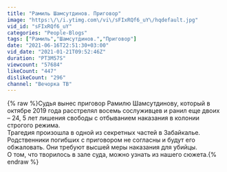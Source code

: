 ```yaml
---
title: "Рамиль Шамсутдинов. Приговор"
image: "https:\/\/i.ytimg.com\/vi\/sFIxRQf6_uY\/hqdefault.jpg"
vid_id: "sFIxRQf6_uY"
categories: "People-Blogs"
tags: ["Рамиль","Шамсутдинов.","Приговор"]
date: "2021-06-16T22:51:30+03:00"
vid_date: "2021-01-21T09:52:46Z"
duration: "PT3M57S"
viewcount: "57684"
likeCount: "447"
dislikeCount: "296"
channel: "Вечорка ТВ"
---
```

{% raw %}Судья вынес приговор Рамилю Шамсутдинову, который в октябре 2019 года расстрелял восемь сослуживцев и ранил еще двоих – 24, 5 лет лишения свободы с отбыванием наказания в колонии строгого режима. <br />Трагедия произошла в одной из секретных частей в Забайкалье. <br />Родственники погибших с приговором не согласны и будут его обжаловать. Они требуют высшей меры наказания для убийцы. <br />О том, что творилось в зале суда, можно узнать из нашего сюжета.{% endraw %}
